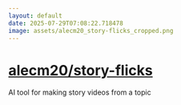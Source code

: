 ```yaml
---
layout: default
date: 2025-07-29T07:08:22.718478
image: assets/alecm20_story-flicks_cropped.png
---
```


# [alecm20/story-flicks](https://github.com/alecm20/story-flicks)

AI tool for making story videos from a topic
